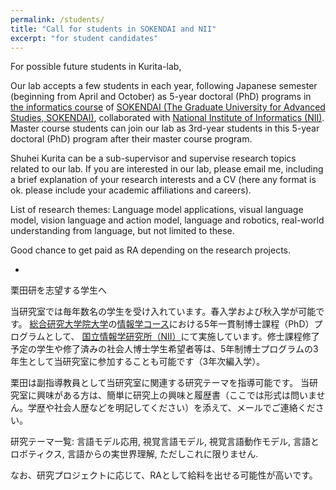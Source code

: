 ```yaml
---
permalink: /students/
title: "Call for students in SOKENDAI and NII"
excerpt: "for student candidates"
---
```


For possible future students in Kurita-lab,

Our lab accepts a few students in each year, following Japanese semester (beginning from April and October) as 5-year doctoral (PhD) programs in [the informatics course](https://www.soken.ac.jp/en/admission/application_info/informatics/) of [SOKENDAI (The Graduate University for Advanced Studies, SOKENDAI)](https://www.soken.ac.jp/en/admission/), collaborated with [National Institute of Informatics (NII)](https://www.nii.ac.jp/graduate/en/). Master course students can join our lab as 3rd-year students in this 5-year doctoral (PhD)  program after their master course program.

Shuhei Kurita can be a sub-supervisor and supervise research topics related to our lab.
If you are interested in our lab, please email me, including a brief explanation of your research interests and a CV (here any format is ok. please include your academic affiliations and careers).

List of research themes: Language model applications, visual language model, vision language and action model, language and robotics, real-world understanding from language, but not limited to these.

Good chance to get paid as RA depending on the research projects.

*

栗田研を志望する学生へ

当研究室では毎年数名の学生を受け入れています。春入学および秋入学が可能です。
[総合研究大学院大学](https://www.soken.ac.jp/admission/)の[情報学コース](https://www.soken.ac.jp/admission/application_info/informatics/index.html)における5年一貫制博士課程（PhD）プログラムとして、
[国立情報学研究所（NII）](https://www.nii.ac.jp/graduate)にて実施しています。修士課程修了予定の学生や修了済みの社会人博士学生希望者等は、5年制博士プログラムの3年生として当研究室に参加することも可能です（3年次編入学）。

栗田は副指導教員として当研究室に関連する研究テーマを指導可能です。
当研究室に興味がある方は、簡単に研究上の興味と履歴書（ここでは形式は問いません。学歴や社会人歴などを明記してください）を添えて、メールでご連絡ください。

研究テーマ一覧: 言語モデル応用, 視覚言語モデル, 視覚言語動作モデル, 言語とロボティクス, 言語からの実世界理解, ただしこれに限りません.

なお、研究プロジェクトに応じて、RAとして給料を出せる可能性が高いです。
